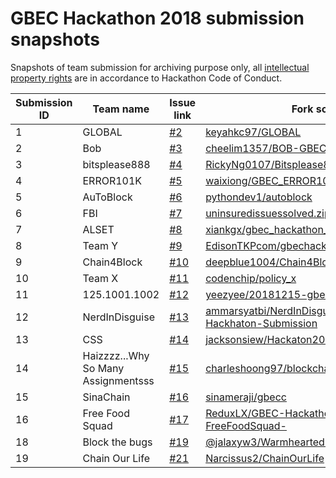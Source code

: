 # GBEC Hackathon 2018 submission snapshots

Snapshots of team submission for archiving purpose only, all [intellectual property rights](https://github.com/GoBlockchainNetwork/HackathonMalaysia2018/blob/master/CodeOfConduct.md#intellectual-property-rights) are in accordance to Hackathon Code of Conduct.

Submission ID | Team name | Issue link | Fork source | Fork destination
------------- | --------- | ---------- | ----------- | ----------------
1 | GLOBAL | [#2](https://github.com/GoBlockchainNetwork/HackathonMalaysia2018/issues/2) | [keyahkc97/GLOBAL](https://github.com/keyahkc97/GLOBAL) | [1-GLOBAL](https://github.com/GoBlockchainNetwork/HackathonMalaysia2018/tree/master/submissions/1-GLOBAL)
2 | Bob | [#3](https://github.com/GoBlockchainNetwork/HackathonMalaysia2018/issues/3) | [cheelim1357/BOB-GBEC-Hackathon](https://github.com/cheelim1357/BOB-GBEC-Hackathon) | [2-Bob](https://github.com/GoBlockchainNetwork/HackathonMalaysia2018/tree/master/submissions/2-Bob)
3 | bitsplease888 | [#4](https://github.com/GoBlockchainNetwork/HackathonMalaysia2018/issues/4) | [RickyNg0107/Bitsplease888](https://gitlab.com/RickyNg0107/Bitsplease888) | [3-bitsplease888](https://github.com/GoBlockchainNetwork/HackathonMalaysia2018/tree/master/submissions/3-bitsplease888)
4 | ERROR101K | [#5](https://github.com/GoBlockchainNetwork/HackathonMalaysia2018/issues/5) | [waixiong/GBEC_ERROR101K](https://github.com/waixiong/GBEC_ERROR101K) | [4-ERROR101K](https://github.com/GoBlockchainNetwork/HackathonMalaysia2018/tree/master/submissions/4-ERROR101K)
5 | AuToBlock | [#6](https://github.com/GoBlockchainNetwork/HackathonMalaysia2018/issues/6) | [pythondev1/autoblock](https://github.com/pythondev1/autoblock) | [5-AuToBlock](https://github.com/GoBlockchainNetwork/HackathonMalaysia2018/tree/master/submissions/5-AuToBlock)
6 | FBI | [#7](https://github.com/GoBlockchainNetwork/HackathonMalaysia2018/issues/7) | [uninsuredissuessolved.zip](https://github.com/GoBlockchainNetwork/HackathonMalaysia2018/files/2683369/uninsuredissuessolved.zip) | [6-FBI](https://github.com/GoBlockchainNetwork/HackathonMalaysia2018/tree/master/submissions/6-FBI)
7 | ALSET | [#8](https://github.com/GoBlockchainNetwork/HackathonMalaysia2018/issues/8) | [xiankgx/gbec_hackathon_2018_team_alset](https://github.com/xiankgx/gbec_hackathon_2018_team_alset) | [7-ALSET](https://github.com/GoBlockchainNetwork/HackathonMalaysia2018/tree/master/submissions/7-ALSET)
8 | Team Y | [#9](https://github.com/GoBlockchainNetwork/HackathonMalaysia2018/issues/9) | [EdisonTKPcom/gbechackthon](https://github.com/EdisonTKPcom/gbechackthon) | [8-Team_Y](https://github.com/GoBlockchainNetwork/HackathonMalaysia2018/tree/master/submissions/8-Team_Y)
9 | Chain4Block | [#10](https://github.com/GoBlockchainNetwork/HackathonMalaysia2018/issues/10) | [deepblue1004/Chain4Block](https://github.com/deepblue1004/Chain4Block) | [9-Chain4Block](https://github.com/GoBlockchainNetwork/HackathonMalaysia2018/tree/master/submissions/9-Chain4Block)
10 | Team X | [#11](https://github.com/GoBlockchainNetwork/HackathonMalaysia2018/issues/11) | [codenchip/policy_x](https://github.com/codenchip/policy_x) | [10-Team_X](https://github.com/GoBlockchainNetwork/HackathonMalaysia2018/tree/master/submissions/10-Team_X)
11 | 125.1001.1002 | [#12](https://github.com/GoBlockchainNetwork/HackathonMalaysia2018/issues/12) | [yeezyee/20181215-gbec-hackathon](https://github.com/yeezyee/20181215-gbec-hackathon) | [11-125.1001.1002](https://github.com/GoBlockchainNetwork/HackathonMalaysia2018/tree/master/submissions/11-125.1001.1002)
12 | NerdInDisguise | [#13](https://github.com/GoBlockchainNetwork/HackathonMalaysia2018/issues/13) | [ammarsyatbi/NerdInDisguise-GBEC-Hackhaton-Submission](https://github.com/ammarsyatbi/NerdInDisguise-GBEC-Hackhaton-Submission) | [12-NerdInDisguise](https://github.com/GoBlockchainNetwork/HackathonMalaysia2018/tree/master/submissions/12-NerdInDisguise)
13 | CSS | [#14](https://github.com/GoBlockchainNetwork/HackathonMalaysia2018/issues/14) | [jacksonsiew/Hackaton2018-teamCSS](https://github.com/jacksonsiew/Hackaton2018-teamCSS) | [13-CSS](https://github.com/GoBlockchainNetwork/HackathonMalaysia2018/tree/master/submissions/13-CSS)
14 | Haizzzz...Why So Many Assignmentsss | [#15](https://github.com/GoBlockchainNetwork/HackathonMalaysia2018/issues/15) | [charleshoong97/blockchainhackathon](https://github.com/charleshoong97/blockchainhackathon) | [14-Haizzzz...Why_So_Many_Assignmentsss](https://github.com/GoBlockchainNetwork/HackathonMalaysia2018/tree/master/submissions/14-Haizzzz...Why_So_Many_Assignmentsss)
15 | SinaChain | [#16](https://github.com/GoBlockchainNetwork/HackathonMalaysia2018/issues/16) | [sinameraji/gbecc](https://github.com/sinameraji/gbecc) | [15-SinaChain](https://github.com/GoBlockchainNetwork/HackathonMalaysia2018/tree/master/submissions/15-SinaChain)
16 | Free Food Squad | [#17](https://github.com/GoBlockchainNetwork/HackathonMalaysia2018/issues/17) | [ReduxLX/GBEC-Hackathon-Prototype-FreeFoodSquad-](https://github.com/ReduxLX/GBEC-Hackathon-Prototype-FreeFoodSquad-) | [16-Free_Food_Squad](https://github.com/GoBlockchainNetwork/HackathonMalaysia2018/tree/master/submissions/16-Free_Food_Squad)
18 | Block the bugs | [#19](https://github.com/GoBlockchainNetwork/HackathonMalaysia2018/issues/19) | [@jalaxyw3/WarmheartedIroncladWordprocessor](https://repl.it/@jalaxyw3/WarmheartedIroncladWordprocessor) | [18-Block_the_bugs](https://github.com/GoBlockchainNetwork/HackathonMalaysia2018/tree/master/submissions/18-Block_the_bugs)
19 | Chain Our Life | [#21](https://github.com/GoBlockchainNetwork/HackathonMalaysia2018/issues/21) | [Narcissus2/ChainOurLife](https://github.com/Narcissus2/ChainOurLife) | [19-Chain_Our_Life](https://github.com/GoBlockchainNetwork/HackathonMalaysia2018/tree/master/submissions/19-Chain_Our_Life)